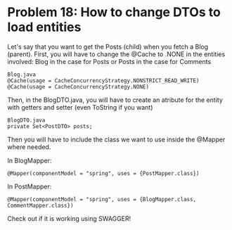 # Problem 18: How to change DTOs to load entities

Let's say that you want to get the Posts (child) when you fetch a Blog (parent). First, you will have to change the @Cache to .NONE in the entities involved: Blog in the case for Posts or Posts in the case for Comments


	Blog.java
    @Cache(usage = CacheConcurrencyStrategy.NONSTRICT_READ_WRITE)
    @Cache(usage = CacheConcurrencyStrategy.NONE)
	
Then, in the BlogDTO.java, you will have to create an atribute for the entity with getters and setter (even ToString if you want)

	BlogDTO.java
    private Set<PostDTO> posts;
	
Then you will have to include the class we want to use inside the @Mapper where needed.

In BlogMapper:

	@Mapper(componentModel = "spring", uses = {PostMapper.class})

In PostMapper:

	@Mapper(componentModel = "spring", uses = {BlogMapper.class, CommentMapper.class})
	
Check out if it is working using SWAGGER!
